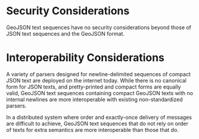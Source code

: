 # Security Considerations

GeoJSON text sequences have no security considerations beyond those of
JSON text sequences and the GeoJSON format.

# Interoperability Considerations

A variety of parsers designed for newline-delimited sequences of compact
JSON text are deployed on the internet today. While there is no
canonical form for JSON texts, and pretty-printed and compact forms are
equally valid, GeoJSON text sequences containing compact GeoJSON texts
with no internal newlines are more interoperable with existing
non-standardized parsers.

In a distributed system where order and exactly-once delivery of
messages are difficult to achieve, GeoJSON text sequences that do not
rely on order of texts for extra semantics are more interoperable than
those that do.
